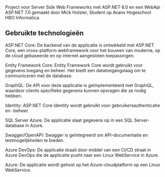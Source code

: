 Project voor Server Side Web Frameworks met ASP.NET 6.0 en een WebApi ASP.NET 7.0 gemaakt door Mick Holster, Student op Avans Hogeschool HBO Informatica.


Gebruikte technologieën
------------------------------------------------------------------------------------------------------------------------------------------------------------------------------------------------------
ASP.NET Core: De backend van de applicatie is ontwikkeld met ASP.NET Core, een cross-platform webframework voor het bouwen van moderne, op de cloud gebaseerde en op internet aangesloten toepassingen.

Entity Framework Core: Entity Framework Core wordt gebruikt voor gegevens toegang en beheer. Het biedt een datatoegangslaag om te communiceren met de database.

GraphQL: De API voor deze applicatie is geïmplementeerd met GraphQL, waardoor clients specifieke gegevens kunnen opvragen die ze nodig hebben.

Identity: ASP.NET Core Identity wordt gebruikt voor gebruikersauthenticatie en -beheer.

SQL Server Azure: De applicatie slaat gegevens op in een SQL Server-database in Azure.

Swagger/OpenAPI: Swagger is geïntegreerd om API-documentatie en testmogelijkheden te bieden.

Azure DevOps: De applicatie draait door middel van een CI/CD straat in Azure DevOps die de applicatie pusht naar een Linux WebService in Azure.

Azure: De applicatie wordt gehost op het Azure-cloudplatform op een Linux WebService.
